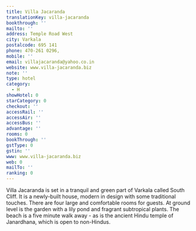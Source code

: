 ```yaml
---
title: Villa Jacaranda
translationKey: villa-jacaranda
bookthrough: ''
mailto: ''
address: Temple Road West
city: Varkala
postalcode: 695 141
phone: 470-261 0296,
mobile: ''
email: villajacaranda@yahoo.co.in
website: www.villa-jacaranda.biz
note: ''
type: hotel
category:
  - H
showHotel: 0
starCategory: 0
checkout: ''
accessRail: ''
accessAir: ''
accessBus: ''
advantage: ''
rooms: 0
bookThrough: ''
gstType: 0
gstin: ''
www: www.villa-jacaranda.biz
web: 0
mailTo: ''
ranking: 0
---
```







Villa Jacaranda is set in a tranquil and green part of Varkala called South Cliff. It is a newly-built house, modern in design with some traditional touches.     There are four large and comfortable rooms for guests. At ground level is the garden with a lily pond and fragrant subtropical plants.     The beach is a five minute walk away - as is the ancient Hindu temple of Janardhana, which is open to non-Hindus.